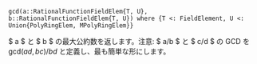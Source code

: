 ```
gcd(a::RationalFunctionFieldElem{T, U}, b::RationalFunctionFieldElem{T, U}) where {T <: FieldElement, U <: Union{PolyRingElem, MPolyRingElem}}
```

$ a $ と $ b $ の最大公約数を返します。注意: $ a/b $ と $ c/d $ の GCD を gcd$(ad, bc)/bd$ と定義し、最も簡単な形にします。
